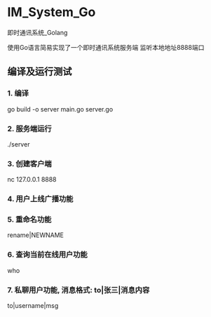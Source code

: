 # IM_System_Go
即时通讯系统_Golang

使用Go语言简易实现了一个即时通讯系统服务端
监听本地地址8888端口

## 编译及运行测试
### 1. 编译
go build -o server main.go server.go
### 2. 服务端运行
./server
### 3. 创建客户端
nc 127.0.0.1 8888
### 4. 用户上线广播功能
### 5. 重命名功能
rename|NEWNAME
### 6. 查询当前在线用户功能
who
### 7. 私聊用户功能, 消息格式: to|张三|消息内容
to|username|msg
